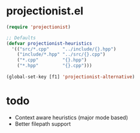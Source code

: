 # projectionist.el

```lisp
(require 'projectionist)

;; Defaults
(defvar projectionist-heuristics
  '(("src/*.cpp"     "../include/{}.hpp")
    ("include/*.hpp" "../src/{}.cpp")
    ("*.cpp"         "{}.hpp")
    ("*.hpp"         "{}.cpp")))
    
(global-set-key [f1] 'projectionist-alternative)
```

# todo
- Context aware heuristics (major mode based)
- Better filepath support

